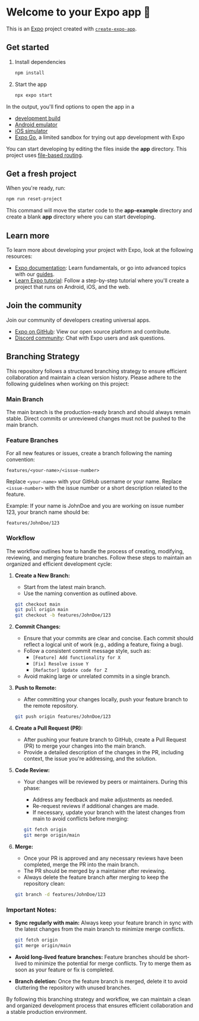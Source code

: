# Welcome to your Expo app 👋

This is an [Expo](https://expo.dev) project created with [`create-expo-app`](https://www.npmjs.com/package/create-expo-app).

## Get started

1. Install dependencies

   ```bash
   npm install
   ```

2. Start the app

   ```bash
   npx expo start
   ```

In the output, you'll find options to open the app in a

- [development build](https://docs.expo.dev/develop/development-builds/introduction/)
- [Android emulator](https://docs.expo.dev/workflow/android-studio-emulator/)
- [iOS simulator](https://docs.expo.dev/workflow/ios-simulator/)
- [Expo Go](https://expo.dev/go), a limited sandbox for trying out app development with Expo

You can start developing by editing the files inside the **app** directory. This project uses [file-based routing](https://docs.expo.dev/router/introduction).

## Get a fresh project

When you're ready, run:

```bash
npm run reset-project
```

This command will move the starter code to the **app-example** directory and create a blank **app** directory where you can start developing.

## Learn more

To learn more about developing your project with Expo, look at the following resources:

- [Expo documentation](https://docs.expo.dev/): Learn fundamentals, or go into advanced topics with our [guides](https://docs.expo.dev/guides).
- [Learn Expo tutorial](https://docs.expo.dev/tutorial/introduction/): Follow a step-by-step tutorial where you'll create a project that runs on Android, iOS, and the web.

## Join the community

Join our community of developers creating universal apps.

- [Expo on GitHub](https://github.com/expo/expo): View our open source platform and contribute.
- [Discord community](https://chat.expo.dev): Chat with Expo users and ask questions.

## Branching Strategy

This repository follows a structured branching strategy to ensure efficient collaboration and maintain a clean version history. Please adhere to the following guidelines when working on this project:

### Main Branch

The main branch is the production-ready branch and should always remain stable.
Direct commits or unreviewed changes must not be pushed to the main branch.

### Feature Branches

For all new features or issues, create a branch following the naming convention:

```
features/<your-name>/<issue-number>
```

Replace `<your-name>` with your GitHub username or your name.
Replace `<issue-number>` with the issue number or a short description related to the feature.

Example:
If your name is JohnDoe and you are working on issue number 123, your branch name should be:

```
features/JohnDoe/123
```

### Workflow

The workflow outlines how to handle the process of creating, modifying, reviewing, and merging feature branches. Follow these steps to maintain an organized and efficient development cycle:

1. **Create a New Branch:**
   - Start from the latest main branch.
   - Use the naming convention as outlined above.

   ```bash
   git checkout main
   git pull origin main
   git checkout -b features/JohnDoe/123
   ```

2. **Commit Changes:**
   - Ensure that your commits are clear and concise. Each commit should reflect a logical unit of work (e.g., adding a feature, fixing a bug).
   - Follow a consistent commit message style, such as:
     - `[Feature] Add functionality for X`
     - `[Fix] Resolve issue Y`
     - `[Refactor] Update code for Z`
   - Avoid making large or unrelated commits in a single branch.

3. **Push to Remote:**
   - After committing your changes locally, push your feature branch to the remote repository.

   ```bash
   git push origin features/JohnDoe/123
   ```

4. **Create a Pull Request (PR):**
   - After pushing your feature branch to GitHub, create a Pull Request (PR) to merge your changes into the main branch.
   - Provide a detailed description of the changes in the PR, including context, the issue you're addressing, and the solution.

5. **Code Review:**
   - Your changes will be reviewed by peers or maintainers. During this phase:
     - Address any feedback and make adjustments as needed.
     - Re-request reviews if additional changes are made.
     - If necessary, update your branch with the latest changes from main to avoid conflicts before merging:

     ```bash
     git fetch origin
     git merge origin/main
     ```

6. **Merge:**
   - Once your PR is approved and any necessary reviews have been completed, merge the PR into the main branch.
   - The PR should be merged by a maintainer after reviewing.
   - Always delete the feature branch after merging to keep the repository clean:

   ```bash
   git branch -d features/JohnDoe/123
   ```

### Important Notes:

- **Sync regularly with main:** Always keep your feature branch in sync with the latest changes from the main branch to minimize merge conflicts.

  ```bash
  git fetch origin
  git merge origin/main
  ```

- **Avoid long-lived feature branches:** Feature branches should be short-lived to minimize the potential for merge conflicts. Try to merge them as soon as your feature or fix is completed.

- **Branch deletion:** Once the feature branch is merged, delete it to avoid cluttering the repository with unused branches.

By following this branching strategy and workflow, we can maintain a clean and organized development process that ensures efficient collaboration and a stable production environment.